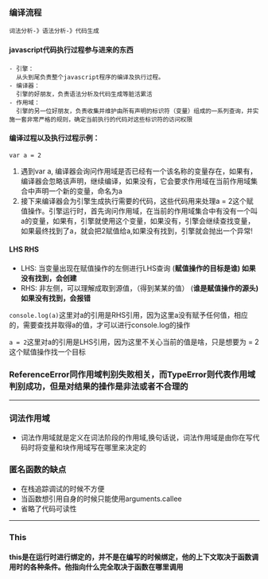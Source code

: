### 编译流程
    词法分析-》语法分析-》代码生成
#### javascript代码执行过程参与进来的东西
    - 引擎：
      从头到尾负责整个javascript程序的编译及执行过程。
    - 编译器：
      引擎的好朋友，负责语法分析及代码生成等脏活累活
    - 作用域：
      引擎的另一位好朋友，负责收集并维护由所有声明的标识符（变量）组成的一系列查询，并实施一套非常严格的规则，确定当前执行的代码对这些标识符的访问权限
#### 编译过程以及执行过程示例：
  `var a = 2`

  1. 遇到var a, 编译器会询问作用域是否已经有一个该名称的变量存在，如果有，编译器会忽略该声明，继续编译，如果没有，它会要求作用域在当前作用域集合中声明一个新的变量，命名为a
  2. 接下来编译器会为引擎生成执行需要的代码，这些代码用来处理a = 2这个赋值操作。引擎运行时，首先询问作用域，在当前的作用域集合中有没有一个叫a的变量，如果有，引擎就使用这个变量，如果没有，引擎会继续查找变量，如果最终找到了a，就会把2赋值给a,如果没有找到，引擎就会抛出一个异常!

#### LHS RHS
  - LHS: 当变量出现在赋值操作的左侧进行LHS查询 (**赋值操作的目标是谁) 如果没有找到，会创建**
  - RHS: 非左侧，可以理解成取到源值，（得到某某的值） (**谁是赋值操作的源头) 如果没有找到，会报错**

  `console.log(a)`这里对a的引用是RHS引用，因为这里a没有赋予任何值，相应的，需要查找并取得a的值，才可以进行console.log的操作

  `a = 2`这里对a的引用是LHS引用，因为这里不关心当前的值是啥，只是想要为 = 2 这个赋值操作找一个目标

### ReferenceError同作用域判别失败相关，而TypeError则代表作用域判别成功，但是对结果的操作是非法或者不合理的
---

### 词法作用域
 - 词法作用域就是定义在词法阶段的作用域,换句话说，词法作用域是由你在写代码时将变量和块作用域写在哪里来决定的

### 匿名函数的缺点
 - 在栈追踪调试的时候不方便
 - 当函数想引用自身的时候只能使用arguments.callee
 - 省略了代码可读性

--- 
### This
#### this是在运行时进行绑定的，并不是在编写的时候绑定，他的上下文取决于函数调用时的各种条件。他指向什么完全取决于函数在哪里调用